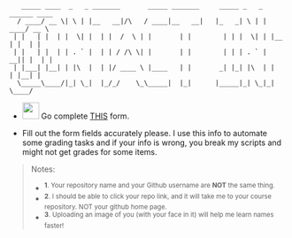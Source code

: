 ```
   _____ ____  _   _ _______       _____ _______     _____ _   _ ______ ____
  / ____/ __ \| \ | |__   __|/\   / ____|__   __|   |_   _| \ | |  ____/ __ \
 | |   | |  | |  \| |  | |  /  \ | |       | |        | | |  \| | |__ | |  | |
 | |   | |  | | . ` |  | | / /\ \| |       | |        | | | . ` |  __|| |  | |
 | |___| |__| | |\  |  | |/ ____ \ |____   | |       _| |_| |\  | |   | |__| |
  \_____\____/|_| \_|  |_/_/    \_\_____|  |_|      |_____|_| \_|_|    \____/
```

- <img src="https://www.gstatic.com/images/branding/product/2x/forms_2020q4_48dp.png" width="30"> Go complete <a href="https://forms.gle/NRsoyMXWQzohcasc8">THIS</a> form.

- Fill out the form fields accurately please. I use this info to automate some grading tasks and if your info is wrong, you break my scripts and might not get grades for some items.

> Notes:
>
> - <sup> **1**. Your repository name and your Github username are **NOT** the same thing.</sup>
> - <sup> **2**. I should be able to click your repo link, and it will take me to your course repository. NOT your github home page.
> - <sup> **3**. Uploading an image of you (with your face in it) will help me learn names faster!</sup>
